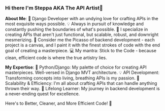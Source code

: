 ### Hi there I'm Steppa AKA The API Artist👋

**About Me**:
🐍 Django Developer with an undying love for crafting APIs in the most exquisite ways possible.
💡 Always in pursuit of knowledge and constantly pushing the boundaries of what's possible.
🌟 I specialize in creating APIs that aren't just functional, but scalable, robust, and downright mesmerizing.
🎨 Consider me the Picasso of backend development - each project is a canvas, and I paint it with the finest strokes of code with the end goal of creating a masterpiece.
💻 My mantra: Stick to the Code - because clean, efficient code is where the true artistry lies.

**My Expertise**:
🐍 Python/Django: My palette of choice for creating API masterpieces. Well-versed in Django MVT architecture.
💡 API Development: Transforming concepts into living, breathing APIs is my passion.
🚀 Scalability & Efficiency: I'm all about crafting APIs that can handle anything thrown their way.
🧰 Lifelong Learner: My journey in backend development is a never-ending quest for excellence.

Here's to Better, Cleaner, and More Efficient Code! 🥂

<!--
**SteppaCodes/SteppaCodes** is a ✨ _special_ ✨ repository because its `README.md` (this file) appears on your GitHub profile.

Here are some ideas to get you started:

- 🔭 I’m currently working on ...
- 🌱 I’m currently learning ...
- 👯 I’m looking to collaborate on ...
- 🤔 I’m looking for help with ...
- 💬 Ask me about ...
- 📫 How to reach me: ...
- 😄 Pronouns: ...
- ⚡ Fun fact: ...
-->
